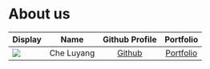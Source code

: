 # About us

Display | Name | Github Profile | Portfolio 
--------|:----:|:--------------:|:---------:
![](https://via.placeholder.com/100.png?text=Photo) | Che Luyang | [Github](https://github.com/3CCLY) | [Portfolio](https://github.com/3CCLY)
